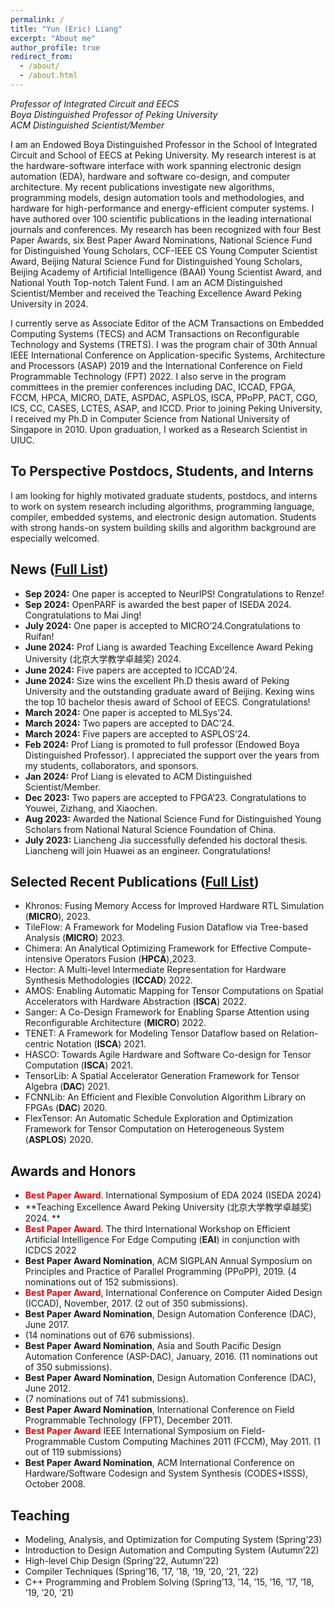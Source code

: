 ```yaml
---
permalink: /
title: "Yun (Eric) Liang"
excerpt: "About me"
author_profile: true
redirect_from: 
  - /about/
  - /about.html
---
```



*Professor of Integrated Circuit and EECS*  
*Boya Distinguished Professor of Peking University*  
*ACM Distinguished Scientist/Member*

I am an Endowed Boya Distinguished Professor in the School of Integrated Circuit and School of EECS at Peking University. My research interest is at the hardware-software interface with work spanning electronic design automation (EDA), hardware and software co-design, and computer architecture. My recent publications investigate new algorithms, programming models, design automation tools and methodologies, and hardware for high-performance and energy-efficient computer systems. I have authored over 100 scientific publications in the leading international journals and conferences. My research has been recognized with four Best Paper Awards, six Best Paper Award Nominations, National Science Fund for Distinguished Young Scholars, CCF-IEEE CS Young Computer Scientist Award, Beijing Natural Science Fund for Distinguished Young Scholars, Beijing Academy of Artificial Intelligence (BAAI) Young Scientist Award, and National Youth Top-notch Talent Fund. I am an ACM Distinguished Scientist/Member and received the Teaching Excellence Award Peking University in 2024. 

I currently serve as Associate Editor of the ACM Transactions on Embedded Computing Systems (TECS) and ACM Transactions on Reconfigurable Technology and Systems (TRETS). I was the program chair of 30th Annual IEEE International Conference on Application-specific Systems, Architecture and Processors (ASAP) 2019 and the International Conference on Field Programmable Technology (FPT) 2022. I also serve in the program committees in the premier conferences including DAC, ICCAD, FPGA, FCCM, HPCA, MICRO, DATE, ASPDAC, ASPLOS, ISCA, PPoPP, PACT, CGO, ICS, CC, CASES, LCTES, ASAP, and ICCD. Prior to joining Peking University, I received my Ph.D in Computer Science from National University of Singapore in 2010. Upon graduation, I worked as a Research Scientist in UIUC.


## To Perspective Postdocs, Students, and Interns

I am looking for highly motivated graduate students, postdocs, and interns to work on system research including algorithms, programming language, compiler, embedded systems, and electronic design automation. Students with strong hands-on system building skills and algorithm background are especially welcomed. 

## News ([Full List](/news/))

-	**Sep 2024:** One paper is accepted to NeurIPS! Congratulations to Renze!
-	**Sep 2024:** OpenPARF is awarded the best paper of ISEDA 2024. Congratulations to Mai Jing!
-	**July 2024:** One paper is accepted to MICRO’24.Congratulations to Ruifan!
-	**June 2024:** Prof Liang is awarded Teaching Excellence Award Peking University (北京大学教学卓越奖) 2024. 
-	**June 2024:** Five papers are accepted to ICCAD’24. 
-	**June 2024:** Size wins the excellent Ph.D thesis award of Peking University and the outstanding graduate award of Beijing. Kexing wins the top 10 bachelor thesis award of School of EECS. Congratulations!
- **March 2024:** One paper is accepted to MLSys’24.
-	**March 2024:** Two papers are accepted to DAC’24. 
-	**March 2024:** Five papers are accepted to ASPLOS’24. 
-	**Feb 2024:** Prof Liang is promoted to full professor (Endowed Boya Distinguished Professor). I appreciated the support over the years from my students, collaborators, and sponsors.
-	**Jan 2024:** Prof Liang is elevated to ACM Distinguished Scientist/Member.
- **Dec 2023:** Two papers are accepted to FPGA’23. Congratulations to Youwei, Zizhang, and Xiaochen. 
- **Aug 2023:** Awarded the National Science Fund for Distinguished Young Scholars from National Natural Science Foundation of China.
- **July 2023:** Liancheng Jia successfully defended his doctoral thesis. Liancheng will join Huawei as an engineer. Congratulations!

## Selected Recent Publications ([Full List](/publications/))

-	Khronos: Fusing Memory Access for Improved Hardware RTL Simulation (**MICRO**), 2023.
-	TileFlow: A Framework for Modeling Fusion Dataflow via Tree-based Analysis (**MICRO**) 2023.
- Chimera: An Analytical Optimizing Framework for Effective Compute-intensive Operators Fusion (**HPCA**),2023.
- Hector: A Multi-level Intermediate Representation for Hardware Synthesis Methodologies (**ICCAD**) 2022.
- AMOS: Enabling Automatic Mapping for Tensor Computations on Spatial Accelerators with Hardware Abstraction (**ISCA**) 2022.
- Sanger: A Co-Design Framework for Enabling Sparse Attention using Reconfigurable Architecture (**MICRO**) 2022.
- TENET: A Framework for Modeling Tensor Dataflow based on Relation-centric Notation (**ISCA**) 2021.
- HASCO: Towards Agile Hardware and Software Co-design for Tensor Computation (**ISCA**) 2021.
- TensorLib: A Spatial Accelerator Generation Framework for Tensor Algebra (**DAC**) 2021.
- FCNNLib: An Efficient and Flexible Convolution Algorithm Library on FPGAs (**DAC**) 2020.
- FlexTensor: An Automatic Schedule Exploration and Optimization Framework for Tensor Computation on Heterogeneous System (**ASPLOS**) 2020.

## Awards and Honors

- <span style="color:red">**Best Paper Award**</span>. International Symposium of EDA 2024 (ISEDA 2024)
-	**Teaching Excellence Award Peking University (北京大学教学卓越奖) 2024. **
- <span style="color:red">**Best Paper Award**</span>. The third International Workshop on Efficient Artificial Intelligence For Edge Computing (**EAI**) in conjunction with ICDCS 2022
- **Best Paper Award Nomination**, ACM SIGPLAN Annual Symposium on Principles and Practice of Parallel Programming (PPoPP), 2019. (4 nominations out of 152 submissions). 
- <span style="color:red">**Best Paper Award**</span>, International Conference on Computer Aided Design (ICCAD), November, 2017. (2 out of 350 submissions). 
- **Best Paper Award Nomination**, Design Automation Conference (DAC), June 2017. 
- (14 nominations out of 676 submissions).
- **Best Paper Award Nomination**, Asia and South Pacific Design Automation Conference (ASP-DAC), January, 2016. (11 nominations out of 350 submissions). 
- **Best Paper Award Nomination**, Design Automation Conference (DAC), June 2012. 
- (7 nominations out of 741 submissions).
- **Best Paper Award Nomination**, International Conference on Field Programmable Technology (FPT), December 2011.
- <span style="color:red">**Best Paper Award**</span> IEEE International Symposium on Field-Programmable Custom Computing Machines 2011 (FCCM), May 2011. (1 out of 119 submissions)
- **Best Paper Award Nomination**, ACM International Conference on Hardware/Software Codesign and System Synthesis (CODES+ISSS), October 2008.

## Teaching 
- Modeling, Analysis, and Optimization for Computing System (Spring’23)
- Introduction to Design Automation and Computing System (Autumn’22)
- High-level Chip Design (Spring’22, Autumn’22)
- Compiler Techniques (Spring’16, ’17, ’18, ‘19, ’20, ’21, ’22)
- C++ Programming and Problem Solving (Spring’13, ’14, ’15, ’16, ’17, ’18, ’19, ’20, ’21)


